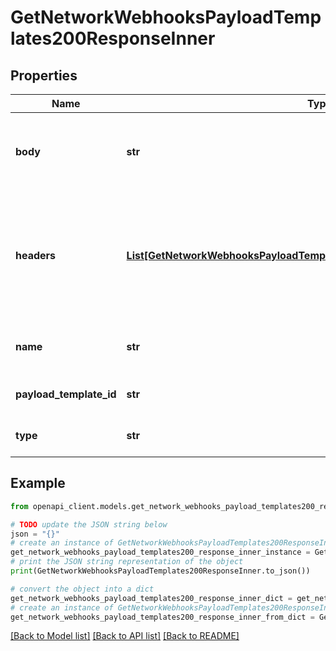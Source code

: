# GetNetworkWebhooksPayloadTemplates200ResponseInner


## Properties

Name | Type | Description | Notes
------------ | ------------- | ------------- | -------------
**body** | **str** | The body of the payload template, in liquid template | [optional] 
**headers** | [**List[GetNetworkWebhooksPayloadTemplates200ResponseInnerHeadersInner]**](GetNetworkWebhooksPayloadTemplates200ResponseInnerHeadersInner.md) | The payload template headers, will be rendered as a key-value pair in the webhook. | [optional] 
**name** | **str** | The name of the payload template | [optional] 
**payload_template_id** | **str** | Webhook payload template Id | [optional] 
**type** | **str** | The type of the payload template | [optional] 

## Example

```python
from openapi_client.models.get_network_webhooks_payload_templates200_response_inner import GetNetworkWebhooksPayloadTemplates200ResponseInner

# TODO update the JSON string below
json = "{}"
# create an instance of GetNetworkWebhooksPayloadTemplates200ResponseInner from a JSON string
get_network_webhooks_payload_templates200_response_inner_instance = GetNetworkWebhooksPayloadTemplates200ResponseInner.from_json(json)
# print the JSON string representation of the object
print(GetNetworkWebhooksPayloadTemplates200ResponseInner.to_json())

# convert the object into a dict
get_network_webhooks_payload_templates200_response_inner_dict = get_network_webhooks_payload_templates200_response_inner_instance.to_dict()
# create an instance of GetNetworkWebhooksPayloadTemplates200ResponseInner from a dict
get_network_webhooks_payload_templates200_response_inner_from_dict = GetNetworkWebhooksPayloadTemplates200ResponseInner.from_dict(get_network_webhooks_payload_templates200_response_inner_dict)
```
[[Back to Model list]](../README.md#documentation-for-models) [[Back to API list]](../README.md#documentation-for-api-endpoints) [[Back to README]](../README.md)


